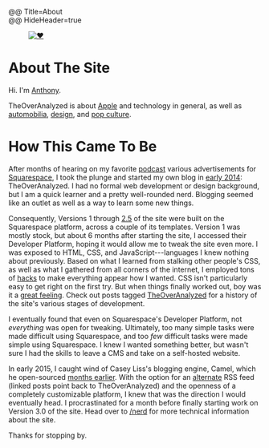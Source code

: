 @@ Title=About  
@@ HideHeader=true  

<figure class="figright">
	<a class="nohover" href="http://d.pr/i/1d53F+">
		<img src="http://d.pr/i/1d53F+" alt="❤️">
	</a>
</figure>

<h1 id="info">About The Site</h1>

Hi. I'm [Anthony][ant].

TheOverAnalyzed is about [Apple][theoveranalyzed] and technology in general, as well as [automobilia][theoveranalyzed 2], [design][theoveranalyzed 3], and [pop culture][theoveranalyzed 4].

<h1 id="howthiscametobe">How This Came To Be</h1>

After months of hearing on my favorite [podcast][atp] various advertisements for [Squarespace][ss], I took the plunge and started my own blog in [early 2014][ear]: TheOverAnalyzed. I had no formal web development or design background, but I am a quick learner and a pretty well-rounded nerd. Blogging seemed like an outlet as well as a way to learn some new things.

Consequently, Versions 1 through [2.5][instagram] of the site were built on the Squarespace platform, across a couple of its templates. Version 1 was mostly stock, but about 6 months after starting the site, I accessed their Developer Platform, hoping it would allow me to tweak the site even more. I was exposed to HTML, CSS, and JavaScript---languages I knew nothing about previously. Based on what I learned from stalking other people's CSS, as well as what I gathered from all corners of the internet, I employed tons of [hacks][hacks] to make everything appear how I wanted. CSS isn't particularly easy to get right on the first try. But when things finally worked out, boy was it a [great feeling][twitter]. Check out posts tagged [TheOverAnalyzed][toa] for a history of the site's various stages of development.

I eventually found that even on Squarespace's Developer Platform, not *everything* was open for tweaking. Ultimately, too many simple tasks were made difficult using Squarespace, and too *few* difficult tasks were made simple using Squarespace. I knew I wanted something better, but wasn't sure I had the skills to leave a CMS and take on a self-hosted website.

In early 2015, I caught wind of Casey Liss's blogging engine, Camel, which he open-sourced [months earlier][caseyliss]. With the option for an [alternate][rssa] RSS feed (linked posts point back to TheOverAnalyzed) and the openness of a completely customizable platform, I knew that was the direction I would eventually head. I procrastinated for a month before finally starting work on Version 3.0 of the site. Head over to [/nerd][nerd] for more technical information about the site.

Thanks for stopping by.

[ant]: http://www.twitter.com/toniwonkanobi
[atp]: http://atp.fm
[caseyliss]: http://www.caseyliss.com/2014/5/2/camel-open-sourced
[ear]: https://twitter.com/TheOverAnalyzed/status/430233457029947392
[hacks]: /tags/Squarespace
[instagram]: https://instagram.com/p/2oFqCowLyD/?taken-by=theoveranalyzed
[nerd]: /nerd
[ss]: http://www.squarespace.com
[toa]: /tags/TheOverAnalyzed
[rssa]: /rss-alternate
[theoveranalyzed]: /tags/Apple
[theoveranalyzed 2]: /tags/cars
[theoveranalyzed 3]: /tags/design
[theoveranalyzed 4]: /tags/pop%20culture
[twitter]: https://twitter.com/caseyliss/status/601133285356531712